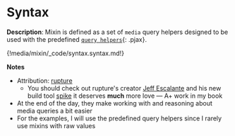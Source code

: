 # Syntax

__Description__: Mixin is defined as a set of `media` query helpers designed to be used with the predefined [`query helpers`](./../media/general.md#query-helpers){: .pjax}.

{!media/mixin/_code/syntax.syntax.md!}

__Notes__

+ Attribution: [rupture](http://jescalan.github.io/rupture/)
    * You should check out rupture's creator [Jeff Escalante](http://jeffescalante.com/) and his new build tool [spike](https://github.com/static-dev/spike) it deserves __much__ more love — A+ work in my book
+ At the end of the day, they make working with and reasoning about media queries a bit easier
+ For the examples, I will use the predefined query helpers since I rarely use mixins with raw values

<div class="cf"></div>
<div class="end"></div>


